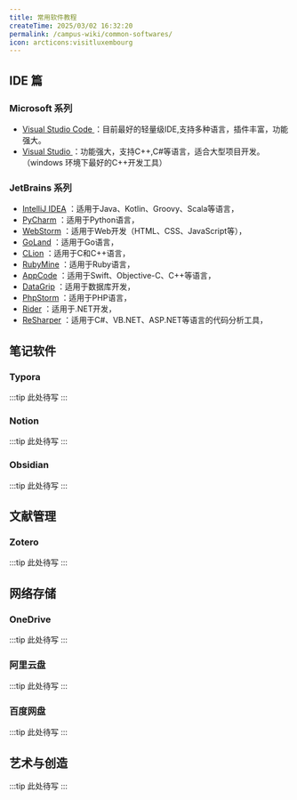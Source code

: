 ```yaml
---
title: 常用软件教程
createTime: 2025/03/02 16:32:20
permalink: /campus-wiki/common-softwares/
icon: arcticons:visitluxembourg
---
```

## IDE 篇
### Microsoft 系列

- [Visual Studio Code ](https://code.visualstudio.com/)
    ：目前最好的轻量级IDE,支持多种语言，插件丰富，功能强大。
- [Visual Studio ]( https://visualstudio.microsoft.com/)
    ：功能强大，支持C++,C#等语言，适合大型项目开发。（windows 环境下最好的C++开发工具）

### JetBrains 系列
- [IntelliJ IDEA](https://www.jetbrains.com/idea/)
    ：适用于Java、Kotlin、Groovy、Scala等语言，
- [PyCharm](https://www.jetbrains.com/pycharm/)
    ：适用于Python语言，
- [WebStorm](https://www.jetbrains.com/webstorm/)
    ：适用于Web开发（HTML、CSS、JavaScript等），
- [GoLand](https://www.jetbrains.com/go/)
    ：适用于Go语言，
- [CLion](https://www.jetbrains.com/clion/)
    ：适用于C和C++语言，
- [RubyMine](https://www.jetbrains.com/ruby/)
    ：适用于Ruby语言，
- [AppCode](https://www.jetbrains.com/appcode/)
    ：适用于Swift、Objective-C、C++等语言，
- [DataGrip](https://www.jetbrains.com/datagrip/)
    ：适用于数据库开发，
- [PhpStorm](https://www.jetbrains.com/phpstorm/)
    ：适用于PHP语言，
- [Rider](https://www.jetbrains.com/rider/)
    ：适用于.NET开发，
- [ReSharper](https://www.jetbrains.com/resharper/)
    ：适用于C#、VB.NET、ASP.NET等语言的代码分析工具，

## 笔记软件

### Typora
:::tip
此处待写
:::
### Notion

:::tip
此处待写
:::

### Obsidian
:::tip
此处待写
:::
## 文献管理

### Zotero
:::tip
此处待写
:::
## 网络存储

### OneDrive
:::tip
此处待写
:::
### 阿里云盘
:::tip
此处待写
:::
### 百度网盘
:::tip
此处待写
:::
## 艺术与创造
:::tip
此处待写
:::
